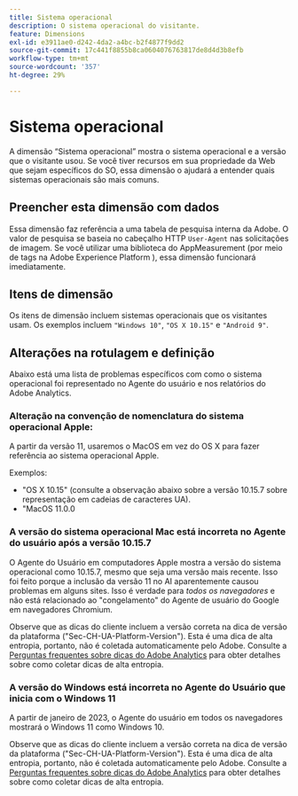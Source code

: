 ```yaml
---
title: Sistema operacional
description: O sistema operacional do visitante.
feature: Dimensions
exl-id: e3911ae0-d242-4da2-a4bc-b2f4877f9dd2
source-git-commit: 17c441f8855b8ca0604076763817de8d4d3b8efb
workflow-type: tm+mt
source-wordcount: '357'
ht-degree: 29%

---
```


# Sistema operacional

A dimensão “Sistema operacional” mostra o sistema operacional e a versão que o visitante usou. Se você tiver recursos em sua propriedade da Web que sejam específicos do SO, essa dimensão o ajudará a entender quais sistemas operacionais são mais comuns.

## Preencher esta dimensão com dados

Essa dimensão faz referência a uma tabela de pesquisa interna da Adobe. O valor de pesquisa se baseia no cabeçalho HTTP `User-Agent` nas solicitações de imagem. Se você utilizar uma biblioteca do AppMeasurement (por meio de tags na Adobe Experience Platform ), essa dimensão funcionará imediatamente.

## Itens de dimensão

Os itens de dimensão incluem sistemas operacionais que os visitantes usam. Os exemplos incluem `"Windows 10"`, `"OS X 10.15"` e `"Android 9"`.

## Alterações na rotulagem e definição

Abaixo está uma lista de problemas específicos com como o sistema operacional foi representado no Agente do usuário e nos relatórios do Adobe Analytics.

### Alteração na convenção de nomenclatura do sistema operacional Apple:

A partir da versão 11, usaremos o MacOS em vez do OS X para fazer referência ao sistema operacional Apple.

Exemplos:

* &quot;OS X 10.15&quot; (consulte a observação abaixo sobre a versão 10.15.7 sobre representação em cadeias de caracteres UA).
* &quot;MacOS 11.0.0

### A versão do sistema operacional Mac está incorreta no Agente do usuário após a versão 10.15.7 

O Agente do Usuário em computadores Apple mostra a versão do sistema operacional como 10.15.7, mesmo que seja uma versão mais recente. Isso foi feito porque a inclusão da versão 11 no AI aparentemente causou problemas em alguns sites. Isso é verdade para *todos os navegadores* e não está relacionado ao &quot;congelamento&quot; do Agente de usuário do Google em navegadores Chromium.

Observe que as dicas do cliente incluem a versão correta na dica de versão da plataforma (&quot;Sec-CH-UA-Platform-Version&quot;). Esta é uma dica de alta entropia, portanto, não é coletada automaticamente pelo Adobe. Consulte a [Perguntas frequentes sobre dicas do Adobe Analytics](https://experienceleague.adobe.com/docs/analytics/technotes/client-hints.html?lang=en) para obter detalhes sobre como coletar dicas de alta entropia.

### A versão do Windows está incorreta no Agente do Usuário que inicia com o Windows 11

A partir de janeiro de 2023, o Agente do usuário em todos os navegadores mostrará o Windows 11 como Windows 10.

Observe que as dicas do cliente incluem a versão correta na dica de versão da plataforma (&quot;Sec-CH-UA-Platform-Version&quot;). Esta é uma dica de alta entropia, portanto, não é coletada automaticamente pelo Adobe. Consulte a [Perguntas frequentes sobre dicas do Adobe Analytics](https://experienceleague.adobe.com/docs/analytics/technotes/client-hints.html?lang=en) para obter detalhes sobre como coletar dicas de alta entropia.
